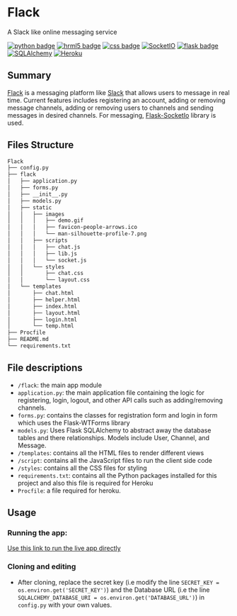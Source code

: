 # Flack

A Slack like online messaging service


[![python badge](https://img.shields.io/badge/uses-python3-informational)](https://shields.io/) [![hrml5 badge](https://img.shields.io/badge/uses-html5-informational)](https://shields.io/) [![css badge](https://img.shields.io/badge/uses-css-informational)](https://shields.io/) [![SocketIO](https://img.shields.io/badge/uses-SocketIO-informational)](https://shields.io/) [![flask badge](https://img.shields.io/badge/uses-flask-informational)](https://shields.io/) [![SQLAlchemy](https://img.shields.io/badge/uses-SQLAlchemy-informational)](https://shields.io/) 
[![Heroku](https://heroku-badge.herokuapp.com/?app=flack-ap)](https://www.heroku.com/) 


## Summary
[Flack](https://flack-ap.herokuapp.com/) is a messaging platform like [Slack](https://slack.com/) that allows users to message in real time. Current features includes registering an account, adding or removing message channels, adding or removing users to channels and sending messages in desired channels. For messaging, [Flask-SocketIo](https://flask-socketio.readthedocs.io/en/latest/) library is used. 

## Files Structure
```bash
Flack
├── config.py
├── flack
│   ├── application.py
│   ├── forms.py
│   ├── __init__.py
│   ├── models.py
│   ├── static
│   │   ├── images
│   │   │   ├── demo.gif
│   │   │   ├── favicon-people-arrows.ico
│   │   │   └── man-silhouette-profile-7.png
│   │   ├── scripts
│   │   │   ├── chat.js
│   │   │   ├── lib.js
│   │   │   └── socket.js
│   │   └── styles
│   │       ├── chat.css
│   │       └── layout.css
│   └── templates
│       ├── chat.html
│       ├── helper.html
│       ├── index.html
│       ├── layout.html
│       ├── login.html
│       └── temp.html
├── Procfile
├── README.md
└── requirements.txt

```
## File descriptions
* ```/flack```: the main app module
* ```application.py```: the main application file containing the logic for registering, login, logout, and other API calls such as adding/removing channels.
* ```forms.py```: contains the classes for registration form and login in form which uses the Flask-WTForms library
* ```models.py```: Uses Flask SQLAlchemy to abstract away the database tables and there relationships. Models include User, Channel, and Message.
* ```/templates```: contains all the HTML files to render different views
* ```/script```: contains all the JavaScript files to run the client side code
* ```/styles```: contains all the CSS files for styling
* ```requirements.txt```: contains all the Python packages installed for this project and also this file is required for Heroku
* ```Procfile```: a file required for heroku.



## Usage
### Running the app:
[Use this link to run the live app directly](https://flack-ap.herokuapp.com/)

### Cloning and editing
* After cloning, replace the secret key (i.e modify the line ```SECRET_KEY = os.environ.get('SECRET_KEY')```) and the Database URL (i.e the line ```SQLALCHEMY_DATABASE_URI = os.environ.get('DATABASE_URL')```) in ```config.py``` with your own values. 